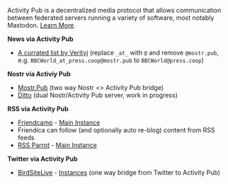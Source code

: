 Activity Pub is a decentralized media protocol that allows communication between federated servers running a variety of software, most notably Mastodon. [Learn More](https://en.wikipedia.org/wiki/ActivityPub).

**News via Activity Pub**
* [A currated list by Verityj](https://verityj.github.io/nostr-news-feeds.html) (replace `_at_` with `@` and remove `@mostr.pub`, e.g. `BBCWorld_at_press.coop@mostr.pub` to `BBCWorld@press.coop`)

**Nostr via Activiy Pub**
* [Mostr.Pub](https://mostr.pub) (two way Nostr <> Activity Pub bridge)
* [Ditto](https://gitlab.com/soapbox-pub/ditto) (dual Nostr/Activity Pub server, work in progress)

**RSS via Activity Pub**
* [Friendcamp](https://github.com/dariusk/rss-to-activitypub) - [Main Instance](https://rss.friend.camp/)
* Friendica can follow (and optionally auto re-blog) content from RSS feeds
* [RSS Parrot](https://github.com/gugray/rss-parrot) - [Main Instance](https://rss-parrot.net/)

**Twitter via Activity Pub**
* [BirdSiteLive](https://github.com/NicolasConstant/BirdsiteLive) - [Instances](https://birdsites.wilde.cloud/)  (one way bridge from Twitter to Activity Pub)
